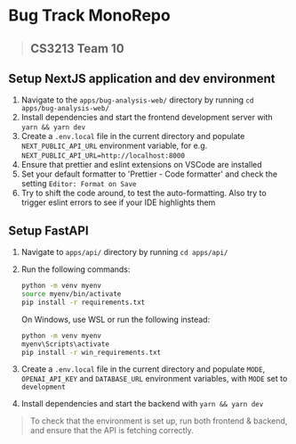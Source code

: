 # Bug Track MonoRepo

> ## CS3213 Team 10

## Setup NextJS application and dev environment

1. Navigate to the `apps/bug-analysis-web/` directory by running `cd apps/bug-analysis-web/`
1. Install dependencies and start the frontend development server with `yarn && yarn dev`
1. Create a `.env.local` file in the current directory and populate `NEXT_PUBLIC_API_URL` environment variable, for e.g. `NEXT_PUBLIC_API_URL=http://localhost:8000`
1. Ensure that prettier and eslint extensions on VSCode are installed
1. Set your default formatter to 'Prettier - Code formatter' and check the setting `Editor: Format on Save`
1. Try to shift the code around, to test the auto-formatting. Also try to trigger eslint errors to see if your IDE highlights them

## Setup FastAPI

1. Navigate to `apps/api/` directory by running `cd apps/api/`
1. Run the following commands:

   ```bash
   python -m venv myenv
   source myenv/bin/activate
   pip install -r requirements.txt
   ```

   On Windows, use WSL or run the following instead:

   ```bash
   python -m venv myenv
   myenv\Scripts\activate
   pip install -r win_requirements.txt
   ```
1. Create a `.env.local` file in the current directory and populate `MODE`, `OPENAI_API_KEY` and `DATABASE_URL` environment variables, with `MODE` set to `development`
1. Install dependencies and start the backend with `yarn && yarn dev`


> To check that the environment is set up, run both frontend & backend, and ensure that the API is fetching correctly.
